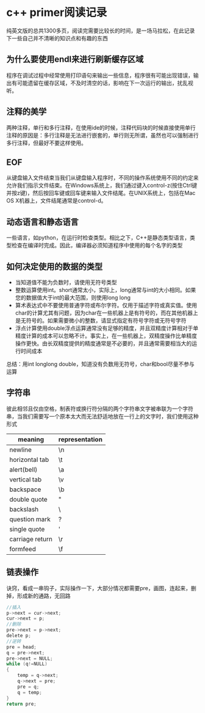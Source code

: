 # c++ primer阅读记录

纯英文版的总共1300多页，阅读完需要比较长的时间，是一场马拉松，在此记录下一些自己并不清晰的知识点和有趣的东西

## 为什么要使用endl来进行刷新缓存区域

程序在调试过程中经常使用打印语句来输出一些信息，程序很有可能出现错误，输出有可能遗留在缓存区域，不及时清空的话，影响在下一次运行的输出，扰乱视听。

## 注释的美学

两种注释，单行和多行注释，在使用ide的时候，注释代码块的时候直接使用单行注释的原因是：多行注释是无法进行嵌套的，单行则无所谓，虽然也可以强制进行多行注释，但最好不要这样使用。

## EOF

从键盘输入文件结束当我们从键盘输入程序时，不同的操作系统使用不同的约定来允许我们指示文件结束。在Windows系统上，我们通过键入control-z(按住Ctrl键并按z键)，然后按回车键或回车键来输入文件结尾。在UNIX系统上，包括在Mac OS X机器上，文件结尾通常是control-d。

## 动态语言和静态语言

一些语言，如python，在运行时检查类型。相比之下，C++是静态类型语言，类型检查在编译时完成。因此，编译器必须知道程序中使用的每个名字的类型

## 如何决定使用的数据的类型

- 当知道值不能为负数时，请使用无符号类型
- 整数运算使用int。short通常太小，实际上，long通常与int的大小相同。如果您的数据值大于int的最大范围，则使用long long
- 算术表达式中不要使用普通字符或布尔字符。仅用于描述字符或真实值。使用char的计算尤其有问题，因为char在一些机器上是有符号的，而在其他机器上是无符号的。如果需要微小的整数，请显式指定有符号字符或无符号字符
- 浮点计算使用double浮点运算通常没有足够的精度，并且双精度计算相对于单精度计算的成本可以忽略不计。事实上，在一些机器上，双精度操作比单精度操作更快。由长双精度提供的精度通常是不必要的，并且通常需要相当大的运行时间成本

总结：用int longlong double，知道没有负数用无符号，char和bool尽量不参与运算

## 字符串

彼此相邻且仅由空格，制表符或换行符分隔的两个字符串文字被串联为一个字符串，当我们需要写一个原本太大而无法舒适地放在一行上的文字时，我们使用这种形式

| meaning         | representation |
| --------------- | -------------- |
| newline         | \n             |
| horizontal tab  | \t             |
| alert(bell)     | \a             |
| vertical tab    | \v             |
| backspace       | \b             |
| double quote    | \"             |
| backslash       | \\             |
| question mark   | \?             |
| single quote    | \'             |
| carriage return | \r             |
| formfeed        | \f             |

## 链表操作

诀窍，看成一串钩子，实际操作一下，大部分情况都需要pre，画图，连起来，删掉，形成新的通路，无回路

```c
//插入
p->next = cur->next;
cur->next = p;
//删除
pre->next = p->next;
delete p;
//逆转
pre = head;
q = pre->next;
pre->next = NULL;
while (q!=NULL)
{
    temp = q->next;
    q->next = pre;
    pre = q;
    q = temp;
}
return pre;
```